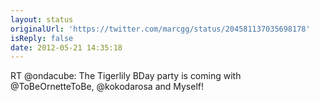 ```yaml
---
layout: status
originalUrl: 'https://twitter.com/marcgg/status/204581137035698178'
isReply: false
date: 2012-05-21 14:35:18
---
```


RT @ondacube: The Tigerlily BDay party is coming with @ToBeOrnetteToBe, @kokodarosa and Myself!

